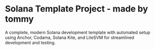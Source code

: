 # Solana Template Project - made by tommy

A complete, modern Solana development template with automated setup using Anchor, Codama, Solana Kite, and LiteSVM for streamlined development and testing.




